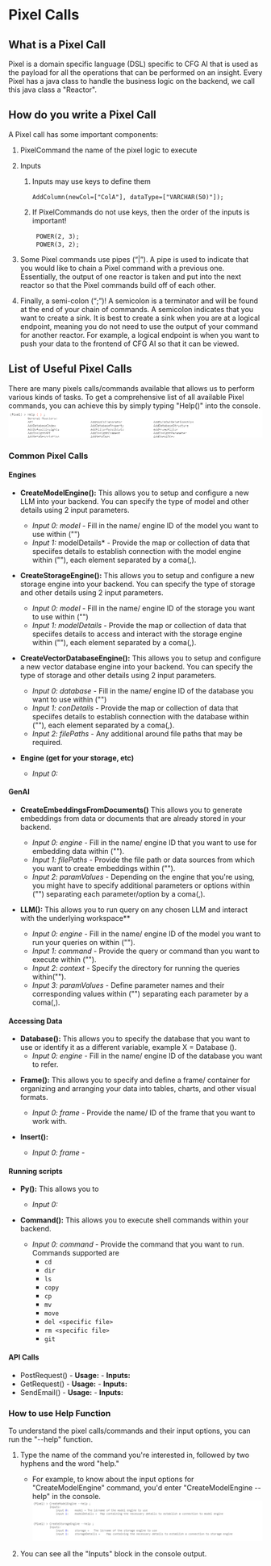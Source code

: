 # Pixel Calls

## What is a Pixel Call
Pixel is a domain specific language (DSL) specific to CFG AI that is used as the payload for all the operations that can be performed on an insight. Every Pixel has a java class to handle the business logic on the backend, we call this java class a "Reactor".

## How do you write a Pixel Call
A Pixel call has some important components:
1. PixelCommand the name of the pixel logic to execute
2. Inputs
    1. Inputs may use keys to define them
        ```
        AddColumn(newCol=["ColA"], dataType=["VARCHAR(50)"]);
        ```
    2. If PixelCommands do not use keys, then the order of the inputs is important!
       ```
        POWER(2, 3);
        POWER(3, 2);
        ```
3.  Some Pixel commands use pipes (“|”). A pipe is used to indicate that you would like to chain a Pixel command with a previous one. Essentially, the output of one reactor is taken and put into the next reactor so that the Pixel commands build off of each other.

4.  Finally, a semi-colon (“;”)! A semicolon is a terminator and will be found at the end of your chain of commands. A semicolon indicates that you want to create a sink. It is best to create a sink when you are at a logical endpoint, meaning you do not need to use the output of your command for another reactor. For example, a logical endpoint is when you want to push your data to the frontend of CFG AI so that it can be viewed.

<!-- create a sink, sorry if I'm misinterpreting. I wouldn't over explain this just say a (;) means it is the end of the chain of commands-->

## List of Useful Pixel Calls 
There are many pixels calls/commands available that allows us to perform various kinds of tasks. To get a comprehensive list of all available Pixel commands, you can achieve this by simply typing "Help()" into the console. 
![Help](images/PixelCall/Help1.PNG)

### Common Pixel Calls
#### Engines

<!-- Overall Sample Pixels would be great, the create ones we don't necessarily need for everyone just the one i provided on ln 38 should be good -->

* **CreateModelEngine():** This allows you to setup and configure a new LLM into your backend. You can specify the type of model and other details using 2 input parameters.
    - *Input 0: model* - Fill in the name/ engine ID of the model you want to use within ("")
    - *Input 1:* modelDetails* - Provide the map or collection of data that speciifes details to establish connection with the model engine within (""), each element separated by a coma(,).

    <!-- Sample: CreateModelEngine(model=["NEW WIZARD"], modelDetails=[{}])-->

* **CreateStorageEngine():** This allows you to setup and configure a new storage engine into your backend. You can specify the type of storage and other details using 2 input parameters.
    - *Input 0: model* - Fill in the name/ engine ID of the storage you want to use within ("")
    - *Input 1: modelDetails* - Provide the map or collection of data that speciifes details to access and interact with the storage engine within (""), each element separated by a coma(,).

* **CreateVectorDatabaseEngine():** This allows you to setup and configure a new vector database engine into your backend. You can specify the type of storage and other details using 2 input parameters.
    - *Input 0: database* - Fill in the name/ engine ID of the database you want to use within ("")
    - *Input 1: conDetails* - Provide the map or collection of data that speciifes details to establish connection with the database within (""), each element separated by a coma(,).
    - *Input 2: filePaths* - Any additional around file paths that may be required.

* **Engine (get for your storage, etc)**
    - *Input 0:*
    <!-- Is this an actual Reactor at the moment, I know Database() is which I'd assume Engine would be the same way but not built out yet -->

#### GenAI
* **CreateEmbeddingsFromDocuments()** This allows you to generate embeddings from data or documents that are already stored in your backend. 
    - *Input 0: engine* - Fill in the name/ engine ID that you want to use for embedding data within ("").
    - *Input 1: filePaths* - Provide the file path or data sources from which you want to create embeddings within (""). 
    - *Input 2: paramValues* - Depending on the engine that you're using, you might have to specify additional parameters or options within ("") separating each parameter/option by a coma(,).

* **LLM():** This allows you to run query on any chosen LLM and interact with the underlying workspace**
    - *Input 0: engine* - Fill in the name/ engine ID of the model you want to run your queries on within ("").
    - *Input 1: command* - Provide the query or command than you want to execute within ("").
    - *Input 2: context* - Specify the directory for running the queries within("").
    - *Input 3: paramValues* - Define parameter names and their corresponding values within ("") separating each parameter by a coma(,).

<!-- For the general GEN AI pixel calls a sample pixel call i think would be important for each one of these.  Since we are transitioning to these guys with the -->

#### Accessing Data

* **Database():** This allows you to specify the database that you want to use or identify it as a different variable, example X = Database ().
    - *Input 0: engine* - Fill in the name/ engine ID of the database you want to refer.

<!-- Currently I'm seeing this being done as: Database(database=[""]) -->

* **Frame():** This allows you to specify and define a frame/ container for organizing and arranging your data into tables, charts, and other visual formats.
    - *Input 0: frame* - Provide the name/ ID of the frame that you want to work with.

* **Insert():**
    - *Input 0: frame* - 

    <!-- Inputs are different -->

#### Running scripts
* **Py():** This allows you to
    - *Input 0:*

* **Command():** This allows you to execute shell commands within your backend.
    - *Input 0: command* - Provide the command that you want to run. Commands supported are
        - `cd`
        - `dir`
        - `ls`
        - `copy`
        - `cp`
        - `mv`
        - `move`
        - `del <specific file>`
        - `rm <specific file>`
        - `git`

#### API Calls
* PostRequest()
        - **Usage:**
        - **Inputs:**
* GetRequest()
        - **Usage:**
        - **Inputs:**
* SendEmail()
        - **Usage:**
        - **Inputs:**
  
### How to use Help Function
To understand the pixel calls/commands and their input options, you can run the "--help" function. 
1. Type the name of the command you're interested in, followed by two hyphens and the word "help." 
    - For example, to know about the input options for "CreateModelEngine" command, you'd enter "CreateModelEngine --help" in the console.
![Help1](images/PixelCall/help2.png)

2. You can see all the "Inputs" block in the console output.

<!-- ^^ Let me know if you need a hand accessing this for the other pixel calls you do not know inputs to ^^ -->

